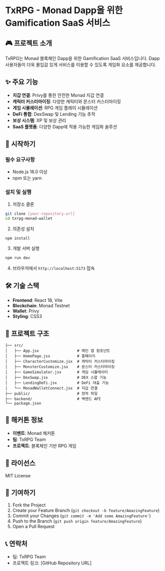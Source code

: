 # TxRPG - Monad Dapp을 위한 Gamification SaaS 서비스

## 🎮 프로젝트 소개

TxRPG는 Monad 블록체인 Dapp을 위한 Gamification SaaS 서비스입니다. Dapp 사용자들이 더욱 몰입감 있게 서비스를 이용할 수 있도록 게임화 요소를 제공합니다.

## ✨ 주요 기능

- **지갑 연결**: Privy를 통한 안전한 Monad 지갑 연결
- **캐릭터 커스터마이징**: 다양한 캐릭터와 몬스터 커스터마이징
- **게임 시뮬레이션**: RPG 게임 플레이 시뮬레이션
- **DeFi 통합**: DexSwap 및 Lending 기능 추적
- **보상 시스템**: XP 및 보상 관리
- **SaaS 플랫폼**: 다양한 Dapp에 적용 가능한 게임화 솔루션

## 🚀 시작하기

### 필수 요구사항

- Node.js 16.0 이상
- npm 또는 yarn

### 설치 및 실행

1. 저장소 클론
```bash
git clone [your-repository-url]
cd txrpg-monad-wallet
```

2. 의존성 설치
```bash
npm install
```

3. 개발 서버 실행
```bash
npm run dev
```

4. 브라우저에서 `http://localhost:5173` 접속

## 🛠️ 기술 스택

- **Frontend**: React 18, Vite
- **Blockchain**: Monad Testnet
- **Wallet**: Privy
- **Styling**: CSS3

## 📁 프로젝트 구조

```
├── src/
│   ├── App.jsx                 # 메인 앱 컴포넌트
│   ├── HomePage.jsx            # 홈페이지
│   ├── CharacterCustomize.jsx  # 캐릭터 커스터마이징
│   ├── MonsterCustomize.jsx    # 몬스터 커스터마이징
│   ├── GameSimulator.jsx       # 게임 시뮬레이터
│   ├── DexSwap.jsx             # DEX 스왑 기능
│   ├── LendingDeFi.jsx         # DeFi 대출 기능
│   └── MonadWalletConnect.jsx  # 지갑 연결
├── public/                     # 정적 파일
├── backend/                    # 백엔드 API
└── package.json
```

## 🎯 해커톤 정보

- **이벤트**: Monad 해커톤
- **팀**: TxRPG Team
- **프로젝트**: 블록체인 기반 RPG 게임

## 📝 라이선스

MIT License

## 🤝 기여하기

1. Fork the Project
2. Create your Feature Branch (`git checkout -b feature/AmazingFeature`)
3. Commit your Changes (`git commit -m 'Add some AmazingFeature'`)
4. Push to the Branch (`git push origin feature/AmazingFeature`)
5. Open a Pull Request

## 📞 연락처

- 팀: TxRPG Team
- 프로젝트 링크: [GitHub Repository URL] 
